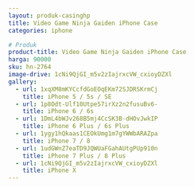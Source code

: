 ```yaml
---
layout: produk-casinghp
title: Video Game Ninja Gaiden iPhone Case
categories: iphone

# Produk
product-title: Video Game Ninja Gaiden iPhone Case
harga: 90000
sku: hn-2764
image-drive: 1cNi9QjGI_m5v2zIajrxcVW_cxioyDZXl
gallery:
  - url: 1xqXM8mKYCcfdGoEOqEKm72SJDRSKrmCj
    title: iPhone 5 / 5s / SE
  - url: 1p8Odt-Ulf10Utpe57irXz2n2fusuBv6-
    title: iPhone 6 / 6s
  - url: 1DmL4bWJv268B5mj4CcSK3B-dHOvJwkIP
    title: iPhone 6 Plus / 6s Plus
  - url: 1ygy1hQkaas1CEOkUmg1m7gYWWbARAZpa
    title: iPhone 7 / 8
  - url: 1udGWnZ7eaTD9JQWUaFGahAUtgPUp910n
    title: iPhone 7 Plus / 8 Plus
  - url: 1cNi9QjGI_m5v2zIajrxcVW_cxioyDZXl
    title: iPhone X
---
```

